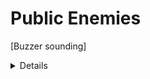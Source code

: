# Public Enemies

[Buzzer sounding]

<details>

![Buzzer](http://t3.gstatic.com/licensed-image?q=tbn:ANd9GcQ6_-IQeDvO76-PNDHQdp8e6kZtLoZ1sZLGwvMJvC4GH5euhQKAO5MszLIiuYSNvxzRupe-C5Ox3mm47cG3bkU)

</details>
